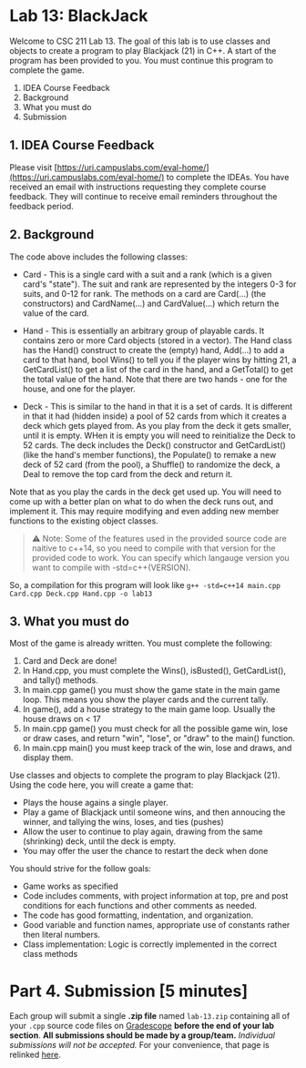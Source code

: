 # Lab 13: BlackJack

Welcome to CSC 211 Lab 13. The goal of this lab is to use classes and objects to create a program to play Blackjack (21) in C++. A start of the program has been provided to you. You must continue this program to complete the game.

1. IDEA Course Feedback<br>
2. Background<br>
3. What you must do <br>
4. Submission <br>

## 1. IDEA Course Feedback

Please visit [https://uri.campuslabs.com/eval-home/](https://uri.campuslabs.com/eval-home/) to complete the IDEAs. You have received an email with instructions requesting they complete course feedback. They will continue to receive email reminders throughout the feedback period.

## 2. Background

The code above includes the following classes:

* Card - This is a single card with a suit and a rank (which is a given card's "state"). The suit and rank are represented by the integers 0-3 for suits, and 0-12 for rank. 
The methods on a card are Card(...) (the constructors) and CardName(...) and CardValue(...) which return the value of the card.

* Hand - This is essentially an arbitrary group of playable cards. It contains zero or more Card objects (stored in a vector). The Hand class has the Hand() construct to create the (empty) hand, Add(...) to add a card to that hand, bool Wins() to tell you if the player wins by hitting 21, a GetCardList() to get a list of the card in the hand, and a GetTotal() to get the total value of the hand. Note that there are two hands - one for the house, and one for the player.

* Deck - This is similar to the hand in that it is a set of cards. It is different in that it had (hidden inside) a pool of 52 cards from which it creates a deck which gets played from. As you play from the deck it gets smaller, until it is empty. WHen it is empty you will need to reinitialize the Deck to 52 cards. The deck includes the Deck() constructor  and GetCardList() (like the hand's member functions), the Populate() to remake a new deck of 52 card (from the pool), a Shuffle() to randomize the deck, a Deal to remove the top card from the deck and return it.

Note that as you play the cards in the deck get used up.  You will need to come up with a better plan on what to do when the deck runs out, and implement it. This may require modifying and even adding new member functions to the existing object classes.

> :warning: Note: Some of the features used in the provided source code are naitive to c++14, so you need to compile with that version for the provided code to work. You can specify which langauge version you want to compile with -std=c++(VERSION).

So, a compilation for this program will look like `g++ -std=c++14 main.cpp Card.cpp Deck.cpp Hand.cpp -o lab13`

## 3. What you must do

Most of the game is already written. You must complete the following:

1. Card and Deck are done! <br>
2. In Hand.cpp, you must complete the Wins(), isBusted(), GetCardList(), and tally() methods.<br>
3. In main.cpp game() you must show the game state in the main game loop. This means you show the player cards and the current tally.<br>
4. In game(), add a house strategy to the main game loop. Usually the house draws on < 17 <br>
5. In main.cpp game() you must check for all the possible game win, lose or draw cases, and return "win", "lose", or "draw" to the main() function. <br>
6. In main.cpp main() you must keep track of the win, lose and draws, and display them. <br>

Use classes and objects to complete the program to play Blackjack (21). Using the code here, you will create a game that:

* Plays the house agains a single player.
* Play a game of Blackjack until someone wins, and then annoucing the winner, and tallying the wins, loses, and ties (pushes)
* Allow the user to continue to play again, drawing from the same (shrinking) deck, until the deck is empty.
* You may offer the user the chance to restart the deck when done


You should strive for the follow goals:

* Game works as specified
*  Code includes comments, with project information at top, pre and post conditions for each functions and other comments as needed.
*  The code has good formatting, indentation, and organization.
*  Good variable and function names, appropriate use of constants rather then literal numbers.
*  Class implementation: Logic is correctly implemented in the correct class methods

# Part 4. Submission [5 minutes]

Each group will submit a single **.zip file** named `lab-13.zip` containing all of your `.cpp` source code files on [Gradescope](http://gradescope.com) **before the end of your lab section**. **All submissions should be made by a group/team.** *Individual submissions will not be accepted.*  For your convenience, that page is relinked [here](https://cs50.readthedocs.io/ide/online/).
